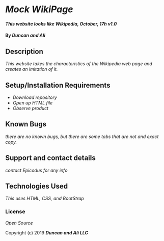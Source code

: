 # _Mock WikiPage_

#### _This website looks like Wikipedia, October, 17h v1.0_

#### By _**Duncan and Ali**_

## Description

_This website takes the characteristics of the Wikipedia web page and creates an imitation of it._

## Setup/Installation Requirements

* _Download repository_
* _Open up HTML file_
* _Observe product_



## Known Bugs

_there are no known bugs, but there are some tabs that are not and exact copy._

## Support and contact details

_contact Epicodus for any info_

## Technologies Used

_This uses HTML, CSS, and BootStrap_

### License

*Open Source*

Copyright (c) 2019 **_Duncan and Ali LLC_**
